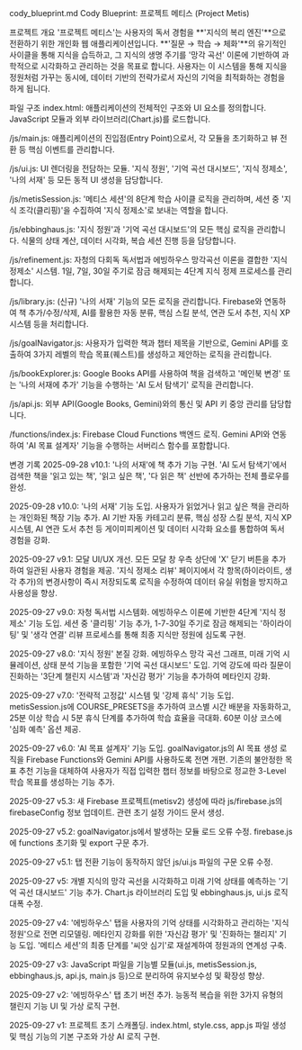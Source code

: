 cody_blueprint.md
Cody Blueprint: 프로젝트 메티스 (Project Metis)

프로젝트 개요
'프로젝트 메티스'는 사용자의 독서 경험을 **'지식의 복리 엔진'**으로 전환하기 위한 개인화 웹 애플리케이션입니다. **'질문 → 학습 → 체화'**의 유기적인 사이클을 통해 지식을 습득하고, 그 지식의 생명 주기를 '망각 곡선' 이론에 기반하여 과학적으로 시각화하고 관리하는 것을 목표로 합니다. 사용자는 이 시스템을 통해 지식을 정원처럼 가꾸는 동시에, 데이터 기반의 전략가로서 자신의 기억을 최적화하는 경험을 하게 됩니다.

파일 구조
index.html: 애플리케이션의 전체적인 구조와 UI 요소를 정의합니다. JavaScript 모듈과 외부 라이브러리(Chart.js)를 로드합니다.

/js/main.js: 애플리케이션의 진입점(Entry Point)으로서, 각 모듈을 초기화하고 뷰 전환 등 핵심 이벤트를 관리합니다.

/js/ui.js: UI 렌더링을 전담하는 모듈. '지식 정원', '기억 곡선 대시보드', '지식 정제소', '나의 서재' 등 모든 동적 UI 생성을 담당합니다.

/js/metisSession.js: '메티스 세션'의 8단계 학습 사이클 로직을 관리하며, 세션 중 '지식 조각(클리핑)'을 수집하여 '지식 정제소'로 보내는 역할을 합니다.

/js/ebbinghaus.js: '지식 정원'과 '기억 곡선 대시보드'의 모든 핵심 로직을 관리합니다. 식물의 상태 계산, 데이터 시각화, 복습 세션 진행 등을 담당합니다.

/js/refinement.js: 자청의 다회독 독서법과 에빙하우스 망각곡선 이론을 결합한 '지식 정제소' 시스템. 1일, 7일, 30일 주기로 잠금 해제되는 4단계 지식 정제 프로세스를 관리합니다.

/js/library.js: (신규) '나의 서재' 기능의 모든 로직을 관리합니다. Firebase와 연동하여 책 추가/수정/삭제, AI를 활용한 자동 분류, 핵심 스킬 분석, 연관 도서 추천, 지식 XP 시스템 등을 처리합니다.

/js/goalNavigator.js: 사용자가 입력한 책과 챕터 제목을 기반으로, Gemini API를 호출하여 3가지 레벨의 학습 목표(퀘스트)를 생성하고 제안하는 로직을 관리합니다.

/js/bookExplorer.js: Google Books API를 사용하여 책을 검색하고 '메인북 변경' 또는 '나의 서재에 추가' 기능을 수행하는 'AI 도서 탐색기' 로직을 관리합니다.

/js/api.js: 외부 API(Google Books, Gemini)와의 통신 및 API 키 중앙 관리를 담당합니다.

/functions/index.js: Firebase Cloud Functions 백엔드 로직. Gemini API와 연동하여 'AI 목표 설계자' 기능을 수행하는 서버리스 함수를 포함합니다.

변경 기록
2025-09-28 v10.1: '나의 서재'에 책 추가 기능 구현. 'AI 도서 탐색기'에서 검색한 책을 '읽고 있는 책', '읽고 싶은 책', '다 읽은 책' 선반에 추가하는 전체 플로우를 완성.

2025-09-28 v10.0: '나의 서재' 기능 도입. 사용자가 읽었거나 읽고 싶은 책을 관리하는 개인화된 책장 기능 추가. AI 기반 자동 카테고리 분류, 핵심 성장 스킬 분석, 지식 XP 시스템, AI 연관 도서 추천 등 게이미피케이션 및 데이터 시각화 요소를 통합하여 독서 경험을 강화.

2025-09-27 v9.1: 모달 UI/UX 개선. 모든 모달 창 우측 상단에 'X' 닫기 버튼을 추가하여 일관된 사용자 경험을 제공. '지식 정제소 리뷰' 페이지에서 각 항목(하이라이트, 생각 추가)의 변경사항이 즉시 저장되도록 로직을 수정하여 데이터 유실 위험을 방지하고 사용성을 향상.

2025-09-27 v9.0: 자청 독서법 시스템화. 에빙하우스 이론에 기반한 4단계 '지식 정제소' 기능 도입. 세션 중 '클리핑' 기능 추가, 1-7-30일 주기로 잠금 해제되는 '하이라이팅' 및 '생각 연결' 리뷰 프로세스를 통해 최종 지식만 정원에 심도록 구현.

2025-09-27 v8.0: '지식 정원' 본질 강화. 에빙하우스 망각 곡선 그래프, 미래 기억 시뮬레이션, 상태 분석 기능을 포함한 '기억 곡선 대시보드' 도입. 기억 강도에 따라 질문이 진화하는 '3단계 챌린지 시스템'과 '자신감 평가' 기능을 추가하여 메타인지 강화.

2025-09-27 v7.0: '전략적 고정값' 시스템 및 '강제 휴식' 기능 도입. metisSession.js에 COURSE_PRESETS을 추가하여 코스별 시간 배분을 자동화하고, 25분 이상 학습 시 5분 휴식 단계를 추가하여 학습 효율을 극대화. 60분 이상 코스에 '심화 예측' 옵션 제공.

2025-09-27 v6.0: 'AI 목표 설계자' 기능 도입. goalNavigator.js의 AI 목표 생성 로직을 Firebase Functions와 Gemini API를 사용하도록 전면 개편. 기존의 불안정한 목표 추천 기능을 대체하여 사용자가 직접 입력한 챕터 정보를 바탕으로 정교한 3-Level 학습 목표를 생성하는 기능 추가.

2025-09-27 v5.3: 새 Firebase 프로젝트(metisv2) 생성에 따라 js/firebase.js의 firebaseConfig 정보 업데이트. 관련 초기 설정 가이드 문서 생성.

2025-09-27 v5.2: goalNavigator.js에서 발생하는 모듈 로드 오류 수정. firebase.js에 functions 초기화 및 export 구문 추가.

2025-09-27 v5.1: 탭 전환 기능이 동작하지 않던 js/ui.js 파일의 구문 오류 수정.

2025-09-27 v5: 개별 지식의 망각 곡선을 시각화하고 미래 기억 상태를 예측하는 '기억 곡선 대시보드' 기능 추가. Chart.js 라이브러리 도입 및 ebbinghaus.js, ui.js 로직 대폭 수정.

2025-09-27 v4: '에빙하우스' 탭을 사용자의 기억 상태를 시각화하고 관리하는 '지식 정원'으로 전면 리모델링. 메타인지 강화를 위한 '자신감 평가' 및 '진화하는 챌리지' 기능 도입. '메티스 세션'의 최종 단계를 '씨앗 심기'로 재설계하여 정원과의 연계성 구축.

2025-09-27 v3: JavaScript 파일을 기능별 모듈(ui.js, metisSession.js, ebbinghaus.js, api.js, main.js 등)으로 분리하여 유지보수성 및 확장성 향상.

2025-09-27 v2: '에빙하우스' 탭 초기 버전 추가. 능동적 복습을 위한 3가지 유형의 챌린지 기능 UI 및 가상 로직 구현.

2025-09-27 v1: 프로젝트 초기 스캐폴딩. index.html, style.css, app.js 파일 생성 및 핵심 기능의 기본 구조와 가상 AI 로직 구현.